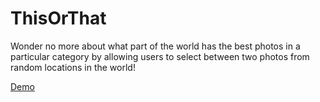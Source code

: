 ThisOrThat
=========

Wonder no more about what part of the world has the best photos in a particular category by allowing users to select 
between two photos from random locations in the world!

[Demo](http://mapopho.grabeh.net/#/show/cat)

